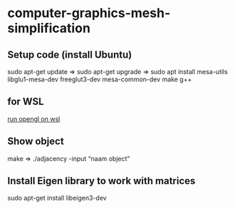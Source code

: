# computer-graphics-mesh-simplification

## Setup code (install Ubuntu)

sudo apt-get update => sudo apt-get upgrade => sudo apt install mesa-utils libglu1-mesa-dev freeglut3-dev mesa-common-dev make g++

## for WSL

[run opengl on wsl](https://gist.github.com/Mluckydwyer/8df7782b1a6a040e5d01305222149f3c)


## Show object

make => ./adjacency -input “naam object”

## Install Eigen library to work with matrices

sudo apt-get install libeigen3-dev
